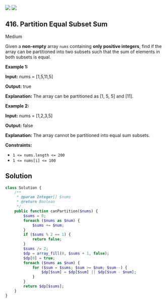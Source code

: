 [![](https://img.shields.io/github/stars/javadev/LeetCode-in-All?label=Stars&style=flat-square)](https://github.com/javadev/LeetCode-in-All)
[![](https://img.shields.io/github/forks/javadev/LeetCode-in-All?label=Fork%20me%20on%20GitHub%20&style=flat-square)](https://github.com/javadev/LeetCode-in-All/fork)

## 416\. Partition Equal Subset Sum

Medium

Given a **non-empty** array `nums` containing **only positive integers**, find if the array can be partitioned into two subsets such that the sum of elements in both subsets is equal.

**Example 1:**

**Input:** nums = [1,5,11,5]

**Output:** true

**Explanation:** The array can be partitioned as [1, 5, 5] and [11]. 

**Example 2:**

**Input:** nums = [1,2,3,5]

**Output:** false

**Explanation:** The array cannot be partitioned into equal sum subsets. 

**Constraints:**

*   `1 <= nums.length <= 200`
*   `1 <= nums[i] <= 100`

## Solution

```php
class Solution {
    /**
     * @param Integer[] $nums
     * @return Boolean
     */
    public function canPartition($nums) {
        $sums = 0;
        foreach ($nums as $num) {
            $sums += $num;
        }
        if ($sums % 2 == 1) {
            return false;
        }
        $sums /= 2;
        $dp = array_fill(0, $sums + 1, false);
        $dp[0] = true;
        foreach ($nums as $num) {
            for ($sum = $sums; $sum >= $num; $sum--) {
                $dp[$sum] = $dp[$sum] || $dp[$sum - $num];
            }
        }
        return $dp[$sums];
    }
}
```